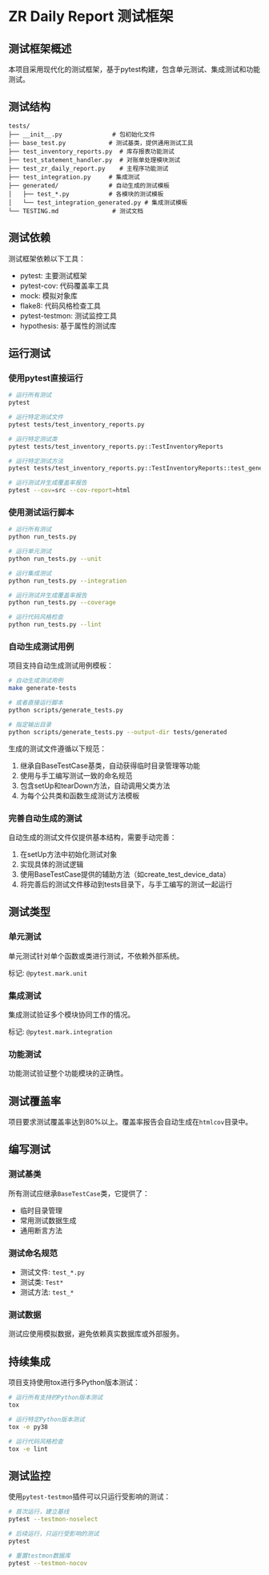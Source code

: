 # ZR Daily Report 测试框架

## 测试框架概述

本项目采用现代化的测试框架，基于pytest构建，包含单元测试、集成测试和功能测试。

## 测试结构

```
tests/
├── __init__.py              # 包初始化文件
├── base_test.py            # 测试基类，提供通用测试工具
├── test_inventory_reports.py  # 库存报表功能测试
├── test_statement_handler.py  # 对账单处理模块测试
├── test_zr_daily_report.py    # 主程序功能测试
├── test_integration.py     # 集成测试
├── generated/              # 自动生成的测试模板
│   ├── test_*.py           # 各模块的测试模板
│   └── test_integration_generated.py # 集成测试模板
└── TESTING.md               # 测试文档
```

## 测试依赖

测试框架依赖以下工具：

- pytest: 主要测试框架
- pytest-cov: 代码覆盖率工具
- mock: 模拟对象库
- flake8: 代码风格检查工具
- pytest-testmon: 测试监控工具
- hypothesis: 基于属性的测试库

## 运行测试

### 使用pytest直接运行

```bash
# 运行所有测试
pytest

# 运行特定测试文件
pytest tests/test_inventory_reports.py

# 运行特定测试类
pytest tests/test_inventory_reports.py::TestInventoryReports

# 运行特定测试方法
pytest tests/test_inventory_reports.py::TestInventoryReports::test_generate_excel_with_chart_success

# 运行测试并生成覆盖率报告
pytest --cov=src --cov-report=html
```

### 使用测试运行脚本

```bash
# 运行所有测试
python run_tests.py

# 运行单元测试
python run_tests.py --unit

# 运行集成测试
python run_tests.py --integration

# 运行测试并生成覆盖率报告
python run_tests.py --coverage

# 运行代码风格检查
python run_tests.py --lint
```

### 自动生成测试用例

项目支持自动生成测试用例模板：

```bash
# 自动生成测试用例
make generate-tests

# 或者直接运行脚本
python scripts/generate_tests.py

# 指定输出目录
python scripts/generate_tests.py --output-dir tests/generated
```

生成的测试文件遵循以下规范：
1. 继承自BaseTestCase基类，自动获得临时目录管理等功能
2. 使用与手工编写测试一致的命名规范
3. 包含setUp和tearDown方法，自动调用父类方法
4. 为每个公共类和函数生成测试方法模板

### 完善自动生成的测试

自动生成的测试文件仅提供基本结构，需要手动完善：

1. 在setUp方法中初始化测试对象
2. 实现具体的测试逻辑
3. 使用BaseTestCase提供的辅助方法（如create_test_device_data）
4. 将完善后的测试文件移动到tests目录下，与手工编写的测试一起运行

## 测试类型

### 单元测试

单元测试针对单个函数或类进行测试，不依赖外部系统。

标记: `@pytest.mark.unit`

### 集成测试

集成测试验证多个模块协同工作的情况。

标记: `@pytest.mark.integration`

### 功能测试

功能测试验证整个功能模块的正确性。

## 测试覆盖率

项目要求测试覆盖率达到80%以上。覆盖率报告会自动生成在`htmlcov`目录中。

## 编写测试

### 测试基类

所有测试应继承`BaseTestCase`类，它提供了：

- 临时目录管理
- 常用测试数据生成
- 通用断言方法

### 测试命名规范

- 测试文件: `test_*.py`
- 测试类: `Test*`
- 测试方法: `test_*`

### 测试数据

测试应使用模拟数据，避免依赖真实数据库或外部服务。

## 持续集成

项目支持使用tox进行多Python版本测试：

```bash
# 运行所有支持的Python版本测试
tox

# 运行特定Python版本测试
tox -e py38

# 运行代码风格检查
tox -e lint
```

## 测试监控

使用`pytest-testmon`插件可以只运行受影响的测试：

```bash
# 首次运行，建立基线
pytest --testmon-noselect

# 后续运行，只运行受影响的测试
pytest

# 重置testmon数据库
pytest --testmon-nocov
```